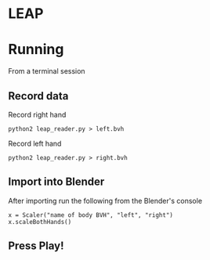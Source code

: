 # LEAP

# Running

From a terminal session

## Record data
Record right hand
```
python2 leap_reader.py > left.bvh
```

Record left hand
```
python2 leap_reader.py > right.bvh
```

## Import into Blender

After importing run the following from the Blender's console
```
x = Scaler("name of body BVH", "left", "right")
x.scaleBothHands()
```

## Press Play!
